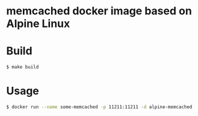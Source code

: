 # memcached docker image based on Alpine Linux

# Build

```bash
$ make build
```
# Usage

```bash
$ docker run --name some-memcached -p 11211:11211 -d alpine-memcached
```
